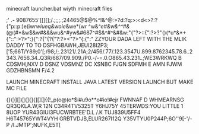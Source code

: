 minecraft launcher.bat wiyth minecraft files 




;' .- 9087655'[[][];/.;;;;.;24465@$@%^!&^@:>?d:?q:>:<d<>?:?{"p::p:)e(iw*rwiueq&woie*&we*(wr ^w&*^e#&w&^^#&*(@(#*&w$&w#&&&wu&^#yw&#687^#$&^#^&#&w:"{"?>::{":?><?>?"{)(*u*&*+{"::":>?>":}{":?{"{?{"?:?><"?>"{:{":"
ZZYOUR DADA LEFT WITH THE MLIK DADDY TO TO DSFHGBAWH,JEUI28I2P3;['5;66T/Y89;0'[;/98;/;.23121/.21A;2/456/.77/.123.3547U.899.8762345.78.6..2343.7656.34..Q3R/687/09.909./P0.-/-=.0.O865.43.231..;WE3WRKWQ B CDSMH,NXV D DSNZ VDSMNZ DC XSNBC FJGN SDFMH E AMN FJWM GDZHBNSMN F/4.2

LAUNCH MINECRAFT INSTALL JAVA LATEST VERSION
LAUNCH BUT MAKE MC FILE 




{}{}][]{]{]{]{][][]{{!_p(o@(o*$i#u9o**o#io!#ejr FWNNAF D WHMEARNSG QR3QKLA.W,R  12N C34R4TV5325T Y6HJ75Y 45TERWDS:YOU LITTLE 1 8UOP YUR43GIUI3FUCWRBTEE'D.L /.K TUJ839U5FF4  H6T45765YWT4VYH GRBTVDJB,ELUR267I12Q Y35VTYU0P244P;6O''9[-'/-P
/I.JMTP';NUFK,E5T[
